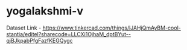 # yogalakshmi-v
Dataset Link - https://www.tinkercad.com/things/lJAHjQmAyBM-cool-stantia/editel?sharecode=LLCXi1OjhaM_dptBYut--qjBJkpabPfgFazfKEGQygc
